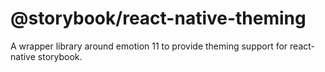 # @storybook/react-native-theming

A wrapper library around emotion 11 to provide theming support for react-native storybook.
